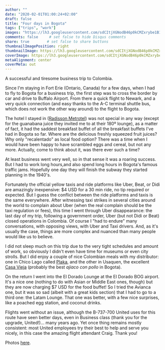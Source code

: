 ```yaml
---
author: ""
date: "2020-02-01T01:00:24+02:00"
draft: false
title: "Four days in Bogota"
tags: ["trips", "work"]
images: "https://lh3.googleusercontent.com/sdCItjXGNodB46p0kCMZxrybe1B19ogR73g-5oiU-VYEbDc7zOd96ED7hrWv3epb2AyJper7-irq_hL_L4vhuHrKwthWAD_5zeV7mexEfy_jr1fOsfWcZL84KotpDsKQtooBuCaVWoM=w1920-h1080"
comments: false     # set false to hide Disqus comments
share: true        # set false to share buttons
thumbnailImagePosition: right
thumbnailImage: https://lh3.googleusercontent.com/sdCItjXGNodB46p0kCMZxrybe1B19ogR73g-5oiU-VYEbDc7zOd96ED7hrWv3epb2AyJper7-irq_hL_L4vhuHrKwthWAD_5zeV7mexEfy_jr1fOsfWcZL84KotpDsKQtooBuCaVWoM=w1920-h1080
coverImage: https://lh3.googleusercontent.com/sdCItjXGNodB46p0kCMZxrybe1B19ogR73g-5oiU-VYEbDc7zOd96ED7hrWv3epb2AyJper7-irq_hL_L4vhuHrKwthWAD_5zeV7mexEfy_jr1fOsfWcZL84KotpDsKQtooBuCaVWoM=w1920-h1080
metaAlignment: center
coverMeta: out
---
```


A successful and tiresome business trip to Colombia.

<!--more-->

Since I'm staying in Fort Erie (Ontario, Canada) for a few days, when I had to fly to Bogota for a business trip, the first step was to cross the border by car and drive to Buffalo Airport. From there a quick flight to Newark, and a very quick connection (and easy thanks to the A-C terminal shuttle bus, which does not work the other way around) to the flight to Bogota.

The hotel I stayed in ([Radisson Metrotel](https://www.radissonhotels.com/en-us/hotels/radisson-bogota-metrotel)) was not special in any way (except for the guanabana juice they invited me to at their 180º lounge), as a matter of fact, it had the saddest breakfast buffet of all the breakfast buffets I've had in Bogota so far. Where are the delicious freshly squeezed fruit juices? Why only "recalentado" as local food option? There was a time when I would have been happy to have scrambled eggs and cereal, but not any more. Actually, come to think about it, was there ever such a time?

At least business went very well, so in that sense it was a roaring success. But I had to work long hours,and also spend long hours in Bogota's famous traffic jams. Hopefully one day they will finish the subway they started planning in the 1940's.

Fortunately the official yellow taxis and ride platforms like Uber, Beat, or Didi are amazingly inexpensive: $4 USD for a 30 min ride, no tip required or expected. But I guess the conflict between the ride platforms and taxis is the same everywhere. After witnessing taxi strikes in several cities around the world to complain about Uber (when the real complain should be the taxi regulation or fees), this time I went through Uber disappearance: the last day of my trip, following a government order, Uber (but not Didi or Beat) closed operations in Colombia. Of course I "had to endure" many conversations, with opposing views, with Uber and Taxi drivers. And, as it's usually the case, things are more complex and nuanced than many people would like us to believe.

I did not sleep much on this trip due to the very tight schedules and amount of work, so obviously I didn't even have time for museums or even city strolls. But I did enjoy a couple of nice Colombian meals with my distributor: one in Chico Lago called [Plaka](https://www.restauranteplaka.com/), and the other in Usaquen, the excellent [Casa Vieja](https://www.casavieja.com.co/) (probably the best *ajiaco con pollo* in Bogota).

On the return I went into the El Dorado Lounge at the El Dorado BOG airport. It's a nice one (nothing to do with Asian or Middle East ones, though) but they are now charging $7 USD for the food buffet! So I tried the Avianca one, but it was so sad (albeit with a great kids section) that I had to go to a third one: the Latam Lounge. That one was better, with a few nice surprises, like a poached egg station, and coconut drinks.

Flights went without an issue, although the B-737-700 United uses for this route have seen better days, even in Business class (thank you for the upgrade, United!)... many years ago. Yet once thing remains mostly consistent: most United employees try their best to help and serve you nicely, in this case the amazing flight attendant Craig. Thank you!

Photos [here](https://photos.app.goo.gl/EnSugXKYnFdNmk5n9).

<script src="https://cdn.jsdelivr.net/npm/publicalbum@latest/embed-ui.min.js" async></script>
<div class="pa-gallery-player-widget" style="width:100%; height:480px; display:none;"
  data-link="https://photos.app.goo.gl/EnSugXKYnFdNmk5n9"
  data-title="51 new photos by Jorge Cortell">
  <object data="https://lh3.googleusercontent.com/oAhtyjmN_5PHFyW5gWTZrX87bZJ-gy7zIkEy49rbilSLhaMTzeMNiY1OavtgBZFh_mg73ScbQegzf2y4tH2hd8hZxswjs0OdMqNj0QE0pCCS7siSNJnVb0FCMMznu4D5048W7PiOm98=w1920-h1080"></object>
  <object data="https://lh3.googleusercontent.com/yvlSM3ugVZRbBFD_ZFI4yeNkzNPrnsXDhDnhuN5wVX7t0MscbgP6OmLmEbftGh4EAhEzwhkSTxvG-vDPvzCOm55ZmwEFak_qfgHj_wfqvYfB4HVQ7T8HeREhx1VIDYKQxUSVSDPyANQ=w1920-h1080"></object>
  <object data="https://lh3.googleusercontent.com/Baa3hZjuXGQ2oScFEmWbGTt-egmP4MzVI6qphX60dzQdpylOzHLBiFyU2PWOlBkbennYPjYbvfz17kOPhSMMR4EjBiSV8ykCYDTIJJTwl9Dx_Li1trOMCbK6lu2R83JeLKgCOszeK8A=w1920-h1080"></object>
  <object data="https://lh3.googleusercontent.com/c1N2zq5vWDrzheVQrlrv54dqk4haG6icEqteNXMqu112qZEKF4d1xPhviYJpuM_SQU4sudfq5QFfdrLRCwj7-tZD_d5QqkSDxJZY_yHKtFXrvOI41xb0NuO-GxMjr7tJ6IPNabgG8kU=w1920-h1080"></object>
  <object data="https://lh3.googleusercontent.com/m8AcKcPvEMgtFA06JmDgzhSWaiaTyWiMzVfC9MJg1Rbw_5Art3XmPn3CRvOvlLUfDP0cB16CeG3VQWjcoHB5_HDUNsSwImKUSnTDskHjS1-_wJg1JF0iXnP2ZQx-SHKb1_2NVTH5SaE=w1920-h1080"></object>
  <object data="https://lh3.googleusercontent.com/xS2ujFHRFhn-CGD1EwUA94VmTgzEL3wcR_mDKb2R6CMjQzgkJ4kejuhmkbiPwcgB3ERdUEDegbEQLoiXP0oIpRJYzqVlugL114M7486ge1wvsfWiaFD3hfFk4svNWR6Ylv8SeywbchM=w1920-h1080"></object>
  <object data="https://lh3.googleusercontent.com/ybtUpfMf95DcLruITJo_jbI8L9UzL1tzfZeR3v9OxsbEu6VorlkottAGUHjSc2suXk-VKOAYUZm9Cfqivo4vwIxyw3-AkW4YNPnd8dujq6gHE6Yq_tbnfce2cRhHAso7H5iueYvExc0=w1920-h1080"></object>
  <object data="https://lh3.googleusercontent.com/ZorYDcsLjDjTXAJEHGiAfonHYrwoqMYfdmjzd2pdcHQFQMBuG4o_O-0TP1CmcmRwgabSkWOQ5jvsIALnjunVrscoHjA34TVClyxa5C2M8qaFtFY9slD7ye1g0uakyHkFUTI6TXywvsM=w1920-h1080"></object>
  <object data="https://lh3.googleusercontent.com/1hmYJPKlEiJWBVnLBJL9AC_k8rqoYLeHr4EbH1EDM5lO8Ximo_bv88RTnCjpCzd45hYEi6gjYBs4K8DvQ6fpjhrfEDNRHhF2b5EktTfmegr00oDbpCoXixNi0OiGe8RYAtz2XrrkQxg=w1920-h1080"></object>
  <object data="https://lh3.googleusercontent.com/xuSeJq3QYW1lrc1BlpMCQhBoexUnSdzp6uS5EX1zCJYZlvpj3efKYRXFyDdkkt_e0k4AVULCBhJrCEGHQp_es0gColYfLIn0MKexZVR4C7DJk6SPrXICYo6hDfWrP7n6dHWRMHRM594=w1920-h1080"></object>
  <object data="https://lh3.googleusercontent.com/SXyY9Tlu1WVhtyPh3Z1Vv9jeAWbEUUg_DYFzM7dZJcWhVeBcfvvOU4M8OMUTlCPENCkUxZEyT5__wlzuPpJLIp3nTwbrHcvqbx80QPqjGMbN49MKBFuMua8dwhMoETqpXPpbhjQNk3g=w1920-h1080"></object>
  <object data="https://lh3.googleusercontent.com/qyuPHrRXRW-vS6u0LoDVwKsciOVz2wT_WAfcHv5P0X0RYbnJNTF_Z8T_vMs6wfBmBLBYpROuRRUZvWQ3FmCKoPCflHkQNUochdARKX53FRNsk2mP2KdHlIPyx0Ph-dlIikEdz7PIoMQ=w1920-h1080"></object>
  <object data="https://lh3.googleusercontent.com/TpHIfllybYBd18mLfqPtCGCDOygKAg03ztGBzOBnmiv51VnKhd5vZ0256WPZ_x3r6bBaQM9p6FQByijXXwAIPCpbzXA4dgcvXBs7z7dZ2FHfOOuMPu9f3F_Hk5-GGgK7UQc1F2oxlAw=w1920-h1080"></object>
  <object data="https://lh3.googleusercontent.com/mqDS8Jn0xCqtMU-5nL4RXjmanL7g2KncW0Oif2oJVeuYoK2Dpx0Y8OgJ9AOOx_BW6NqnvWirUwD9pFaBq8GQaS6ovVwygnTO-UtE0BmpjLf9pJdSQfzPNyj0yLHDfr6e1zupNxDcrEA=w1920-h1080"></object>
  <object data="https://lh3.googleusercontent.com/jnC5NJoRHADf1AyR8C_aTA4YKpvSKBzSHTK3T9tG6Yr65L7lJellM9SFyLfhUIeRpu0pBEeSBLtonx9dHwfXxmR3Rx_y-xpe-ArfFMWElmzQGMFeK21sJ8gM_pEZHLJ5FVpAQv1phTY=w1920-h1080"></object>
  <object data="https://lh3.googleusercontent.com/QF6rIyHHyKYyOoqQpGKeJRj6_xDW5gLfB1y1O1mnx3Iqxrj6x-TYvrb0v3_HPqDFdGNUJzU0fxeylsLq6HX7g7-WUKov2C3gjQBkI4xHz5LR3lLHY1VhCkWXyot5ky9PFiIz4fohpDY=w1920-h1080"></object>
  <object data="https://lh3.googleusercontent.com/MeFWKTEXwCABI4N4JbTbv0jrkMWxpces3MOgXXEzX-7chHis4O6b3JlDhDExzU7c0JwJpkWKfEgetv1zlaRUKb2U1HC11gRUfTP5uN0bP-pPxYj0hFWPX3bNebZVIoOlBR3rrGS709A=w1920-h1080"></object>
  <object data="https://lh3.googleusercontent.com/mN7eVyQ5KmznYa7v9bUifCpIEKWCAWwXCgKarR5HblclugCMMFWSaTr7Aind9KHhORfVqh19zZN26TV3HHybeR4CmIqBLXaaDtMbhuFBeqoq5_3aQf1mRdjd5T7NiJJ0uANEWF3tjYQ=w1920-h1080"></object>
  <object data="https://lh3.googleusercontent.com/webWMH8W9ZK1tc9opsNVNXzpr-atUyBvfyVERxti4hZHJAmIbNgZF1QJlsalyK-tiaYcrKBZDT4n0j0g3wrs7488oaTA3oHSPdE1bozhNXMvd6evfW7wX2rBxURFojRl2v3i-sKOqx8=w1920-h1080"></object>
  <object data="https://lh3.googleusercontent.com/6OVotRGsNIsYDwGvJSSdC14-Ja2TKBNnQmPlPA_f5qgKBqEevsSl5sQ723Oox-7D2UL2Ipcd6p29DF6xlXk4lAgxtjNxlmqE5rZAzR_OroqPlH5xTB09elm4uyCw8N4gZ3fEvsM5Ut8=w1920-h1080"></object>
  <object data="https://lh3.googleusercontent.com/8E6OQXjF-aVKC_9TpTgcB6YFYMn___6Sh1h8lR1J_-IelgYemLyIsIqVetnyH62klH7-9gT_tIbCUq0x4WiB0dB68JgNxu28iSb95c1rCTdAkAX9gWcpxgIVPHCY2oapRSRKemosCuc=w1920-h1080"></object>
  <object data="https://lh3.googleusercontent.com/G2BCXnIjZ7zUsSKmpWKk4Z3SVDf8s4JExcqBqWmrUD3ndjnhEzH-n_oliPBT3uaBuZ_uFC4G1_mHFiN6-u8s4sFzh2wvFdWjH98-fu11XEmEgMxDJb2X0wHnqRtIGfXlpq4TG1WY-t4=w1920-h1080"></object>
  <object data="https://lh3.googleusercontent.com/08HMeaS6T3rUAXnnD-_CkPFTMGjvvVHax-SpegZg1gJevCEYBxTIcGEaORGgObGvkq0OxoqTOo8HQzOV4MA3RXAC01HsoRE7_1r_R58DzA7QzPquaSdIlL7hMydWG-MemTZUtxjxObk=w1920-h1080"></object>
  <object data="https://lh3.googleusercontent.com/ab9LcPEU8WZ3wG4z2Ng5gJIfJH7PKuyzBpDNmEsQNbdyrg14ePTEdZjYRiOR5gr8ssjN-VkZwNtlC5nDIBTKyxEoVlivLHnD37D58bwa2secZv3UfiSI_8DSrWtkO0FRPr9gfjIEZBc=w1920-h1080"></object>
  <object data="https://lh3.googleusercontent.com/QoQjGJ_N_hI2J9XNZayPhKkVkUozr9aT4dcz59VVSGE9vx4THLfDUw55DzDTy2f-5A-NvWOLdYh8jOq3iAq5R8aUkp0lPwiuFw1mJqYbew4L0mHbj_EU0a9FZPQ3qC_LAizf2c7AL-4=w1920-h1080"></object>
  <object data="https://lh3.googleusercontent.com/lOZNi5qSOQXkAiAJHqMdw4dw9HkOJCBxLe4FOzDhuJvpq6RvDdImq6HPMsd5y0yolyOhBueNecVdxkmSUavm1ATS47pQSJVgWlsHzfM6uLXcZ5uR-0vbcZUv2XfoHdwglbfpgf4i1G8=w1920-h1080"></object>
  <object data="https://lh3.googleusercontent.com/vsTTqaYcu50brTsX1G6Ij_oDjgVoQjRFAMU_lSWSU-iLdrGMdAbqLTsQpFxKIlSTmpXYKmS3FIfuWnPYZOL3VX6M18XPk7Xq05ZTOF0SpCVHyReHiWUcnBzU0LEPb7TKwMiU12LkaoA=w1920-h1080"></object>
  <object data="https://lh3.googleusercontent.com/viBAJ9LCT9dTl-Ya2_UHI0QXOBAHvAZIHlP51FRjVxXfPCI8asOvjzDOjVG-10pU6P3s3FI56tYUSRMhBBhBt0oNDsLtOLdAS_27nFGxoPNWNKCBgKCFS27f4PyePfPFl0A6nHmgSws=w1920-h1080"></object>
  <object data="https://lh3.googleusercontent.com/ClRWOTGikyzEv1FN9zC6s3AIJiUdY7cWiYjAkvwyFqCNlIIbVyBTZe--kIk5ZoigRaa-0CcuJBorFwJbgWAmN-35mgyXjLicT1Yfv4KhgcfDsrC7uv95H1h1wEY9tAW3iuJy52JA368=w1920-h1080"></object>
  <object data="https://lh3.googleusercontent.com/denB6ViiCvlEsLqZMs6_93FBG8R4Od3YKVeex7A3D-oSJSUI_am3bVBtF95PL-stp3QH4cZGDJsC__ViadfWUkz4oHNb8NuGeHB0Iw9_EO3Lm6KwWObtfEz1Cf_tr8pXcRacaAiGfvM=w1920-h1080"></object>
  <object data="https://lh3.googleusercontent.com/4a-3-rHUm6WbKAAGp8xaIy49aLBuS8eyfU6cQKQUzH1NsyBsmmEJfATS7EyLBbHpuywcwyr2zCTnSjI3k12EQRZbKh0B9yapPJ2YXE9zhuTStwZl1Gtt7fHAA2O6Lui1ZYtGAR3t4Jw=w1920-h1080"></object>
  <object data="https://lh3.googleusercontent.com/RpASuULyxGbluUmR_QzDjFzCq9qT_ZGMU4UxX7ex4O4ZNtDpBZmmREOsiNz62_q1gzbfGlLB8pxcCYTMAEFEbqqvexyN7OrhYyXt8dzNqW2V39ee8BcOOPSyOA1MIxPGpwrh7_qiPHg=w1920-h1080"></object>
  <object data="https://lh3.googleusercontent.com/TJ_QzCQyRD9mb5Bcu7avHrmvm5SAsyQDppqg0Vft7yzArvkWZ4fAeymPIm6FyJtawdi3WVCxDu4fskNb9eIKCN3KDHyQ8S75IrdjCNlus3s7XuqdJnRk-0ouPsHKhFD5ZZPC0WwkjJU=w1920-h1080"></object>
  <object data="https://lh3.googleusercontent.com/dZrQa2f4XNRI6iE2GUE75fm_B9IYVpKfp-fCzxlvJqJ_JQQiStKeEsWK0_toAkCuzmL45xFAQ39Z-E3rze7vQjEIjv3O0A-s3Y1oSbvHMbhkWbOi6vCAf-3cDf1I80IU0cZ4dmPqsOs=w1920-h1080"></object>
  <object data="https://lh3.googleusercontent.com/PzoCxhuKT4VaoZX1_swzYef9CRD9uabb9AlKXQdDKUOAxWV5aMrxkl62kqTmrADhc6hgm0y8dXo0sNmjXIB8OuVingcKrt6RjAXS-xE0iR7ZPXxZ9rsApvuIzR7GBDZ2Kq9IL0hwR_Q=w1920-h1080"></object>
  <object data="https://lh3.googleusercontent.com/lqURiWWdWbu4ovRN4GSValMA573UEUrHPqBjTX5npeDHfYmWqf6_2EBrQaSzYDm5BjG8tuPXnbqgjohaSJkONphnbAucyNAVA9TL5VKishj0epX5jkZzP7H5wmKOCc2vXvoM6QmOm30=w1920-h1080"></object>
  <object data="https://lh3.googleusercontent.com/NzrGnluC_3zcG9OO9rrca__vWDhcIKMq7wETcs78GY-klNAgj3luW2WsduXVK6G2hmdYD2JHz8VicoV9rWM2eAa2GHnmZr9wGqAOHNCAanyzsiX3_Us3Z8qJ2J0wSa9oX9LQkpaSbsk=w1920-h1080"></object>
  <object data="https://lh3.googleusercontent.com/gg5r-Rt71QJMawqwyRqJn92J22U94HCudCVWsj9uihbTf7rn6pMryEa3nxCCiZ6I4JB7YVwKn--09TYOCpar4A0s0dVoWl8Hp_AxDvKvuLXKsI-eyDpDjWcOv_cmF66cf1U9_x1lsl4=w1920-h1080"></object>
  <object data="https://lh3.googleusercontent.com/rM7S2xQtugMKu8dKNqjxQMAVOg2eH8HiBwYcBq5M_SbcvWMMbWHX4kqU3uKwQ03o8LNkKPFvNZoYDy-JmNfIpc9CpqBxcwMl8-uF74Ym57xaBXGOXv_X94qoBkouKOYb9yPFjyKPk3k=w1920-h1080"></object>
  <object data="https://lh3.googleusercontent.com/lZyU6HZm_q01yM1S8_DAnhdD1jdMaRXeDHFGYJPL-cqHwQgC1E9vxuO5DShG1LQXb3qQEKPFHkUBzvDcMtoA9g2I5_ydICXkzaCBEidCbn0q7nRTL6FXmd-WCO0A9DJ3_TlStOt4jTU=w1920-h1080"></object>
  <object data="https://lh3.googleusercontent.com/Y_pdy_Pg3HSOEwKHoNVk0aX6mPtt62ZcQu0xe-ZppYNBvrNx1iLP_-3J3dY9je9XyMApvRodH3YHpiU6lD2_ftTcw-Wli3HaAqsHjiMz2QMNci08B2zGNwkpW-PBRQxleibbN-ehq5c=w1920-h1080"></object>
  <object data="https://lh3.googleusercontent.com/ctOfd8SZ83XCXFV2GoKlk3iUVbIwTDqy4qU4BQumhmYINAf6t9X60zDI4_qHoQV-BfPfYq3GsiSezEmdBmQU7eKXD7zqQx3BYUmFgdaeskNjRYKpzJIB6enEIorZVr2A2KErotJEua4=w1920-h1080"></object>
  <object data="https://lh3.googleusercontent.com/Nur86OmasdxrDR3WtTVXDG9jBd3O-mhVHD3JpdfrbVmOG-kzGGmcwbj1c5-SOz0ty2LJH4yr6XxKE9wd_CkyN-ijIPky8hc0ixIbv2zSPRGuviRSB8NVFSqtHUNdkrTLaJUG2Eb37A8=w1920-h1080"></object>
  <object data="https://lh3.googleusercontent.com/WVCD85GVGljkmMdb7mvfY9AzwixvES_AjImnBSXaVzIxUenbme1nvtbdndXKASM5bDnNhu9IvCULQGUdx5eO0V7nGirYsp0h6olRRcLAspZ3I8iaYTVHuFbFFPDXUY9-gXFuM6AeINY=w1920-h1080"></object>
  <object data="https://lh3.googleusercontent.com/JdHGGcx0F8N7WHfUd89WdF5LXA4wp79gJdDhOev61UZX6Gl28Ft1FdIsEQu7e_350KfvC0iY3dNXUufwSBd5F8hNs_WL2VuC6lO1HszFmPjkbiy77ZRS5XVegaofu20Arhlps23D_WE=w1920-h1080"></object>
  <object data="https://lh3.googleusercontent.com/WMbOmMBdBR_2mdZCBNC-MdEIt3vYYupyl_yS3gT5HaV9zTWJCZ60P_s-3fu9L1euKPQhf9BCd2aOzqkVAcmUx87k-G8cNod_swHlUlJaa0kkLvQ1yuuujkqf2fOMhgMyQjQPcvAOyhs=w1920-h1080"></object>
  <object data="https://lh3.googleusercontent.com/7S3QtWjSlalUSK8qezisBzBdQJHuJBuCvgk6IizUwbv-wQveibCiZiyBd5x-PqU3X-YFmBdnZIjIVrU4LSPyOpsqbNLnWOsYTZjJ8iVDMzHd2QBxt8jT3VHZee3ViABxq853YqDWvCg=w1920-h1080"></object>
  <object data="https://lh3.googleusercontent.com/dV6EKDQ2Ke8aEwEClvzwYN6PuN6Ay6tC6BWl_XKclmo5u6611CmUqXI-kBcWO4FNuSVjyqrOOpoSIC6n-iOxNijK0cuoA7HWEguX_U9AXqVwS2Oz2557F3dm-ep7YPJGEAYGCy1ibsU=w1920-h1080"></object>
  <object data="https://lh3.googleusercontent.com/sIky2NgZdB1arP7tQIBZMLgIm9WWfC442HyG9oNSpOuECNvHB1dUITcIxh9MBY1HalaDQ8Jolt_V3LUP-f2Rg1MXrp_sdxt_FoouRf8qBkgU7vraCaIjrj59IX8K1MuxbQaaK7l2ihA=w1920-h1080"></object>
  <object data="https://lh3.googleusercontent.com/s-MHh0f2MiWcuqoxm2yMA-gGrKhh--VkIynPUpfmjGpqSikhLpdtPCnO2Zx3_XR9cqjNycUhCbaNlDlRSlC4pNkoHyskCrd63i09LfMc2y7D0ER_MftQ9FXK0NRu8Tgph59AUkezn9s=w1920-h1080"></object>
  <object data="https://lh3.googleusercontent.com/V_pmP5hx22n3-q-I1fVTtUIl9-jE472fHpgLayqzABv1rDWSnoTjLLSK0GfT0GpjCFL5wZurBWtPYT7uIMA65ZTNkQA_m4WCgV4N4-AJ1hSc9vg-JEsX0PBHXZSHNBZuNtOTfVBq-Uc=w1920-h1080"></object>
</div>

